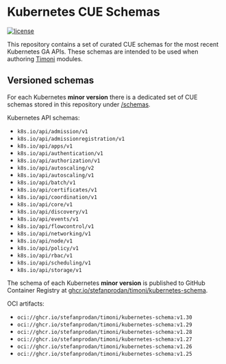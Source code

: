 # Kubernetes CUE Schemas

[![license](https://img.shields.io/github/license/stefanprodan/kubernetes-cue-schema.svg)](https://github.com/stefanprodan/kubernetes-cue-schema/blob/main/LICENSE)

This repository contains a set of curated CUE schemas for the most recent Kubernetes GA APIs.
These schemas are intended to be used when authoring [Timoni](https://github.com/stefanprodan/timoni) modules.

## Versioned schemas

For each Kubernetes **minor version** there is a dedicated set of CUE schemas stored in this repository
under [/schemas](https://github.com/stefanprodan/kubernetes-cue-schema/tree/main/schemas).

Kubernetes API schemas:

- `k8s.io/api/admission/v1`
- `k8s.io/api/admissionregistration/v1`
- `k8s.io/api/apps/v1`
- `k8s.io/api/authentication/v1`
- `k8s.io/api/authorization/v1`
- `k8s.io/api/autoscaling/v2`
- `k8s.io/api/autoscaling/v1`
- `k8s.io/api/batch/v1`
- `k8s.io/api/certificates/v1`
- `k8s.io/api/coordination/v1`
- `k8s.io/api/core/v1`
- `k8s.io/api/discovery/v1`
- `k8s.io/api/events/v1`
- `k8s.io/api/flowcontrol/v1`
- `k8s.io/api/networking/v1`
- `k8s.io/api/node/v1`
- `k8s.io/api/policy/v1`
- `k8s.io/api/rbac/v1`
- `k8s.io/api/scheduling/v1`
- `k8s.io/api/storage/v1`

The schema of each Kubernetes **minor version** is published to GitHub Container Registry at
[ghcr.io/stefanprodan/timoni/kubernetes-schema](https://github.com/stefanprodan/kubernetes-cue-schema/pkgs/container/timoni%2Fkubernetes-schema).

OCI artifacts:

- `oci://ghcr.io/stefanprodan/timoni/kubernetes-schema:v1.30`
- `oci://ghcr.io/stefanprodan/timoni/kubernetes-schema:v1.29`
- `oci://ghcr.io/stefanprodan/timoni/kubernetes-schema:v1.28`
- `oci://ghcr.io/stefanprodan/timoni/kubernetes-schema:v1.27`
- `oci://ghcr.io/stefanprodan/timoni/kubernetes-schema:v1.26`
- `oci://ghcr.io/stefanprodan/timoni/kubernetes-schema:v1.25`
